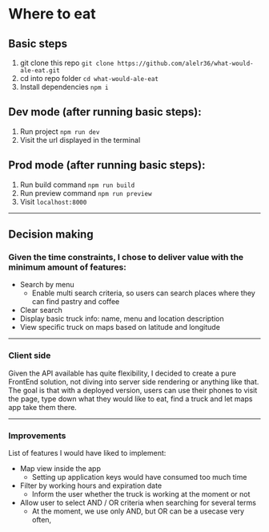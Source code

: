 # Where to eat

## Basic steps

1. git clone this repo `git clone https://github.com/alelr36/what-would-ale-eat.git`
2. cd into repo folder `cd what-would-ale-eat`
3. Install dependencies `npm i`

## Dev mode (after running basic steps):

1. Run project `npm run dev`
2. Visit the url displayed in the terminal

## Prod mode (after running basic steps):

1. Run build command `npm run build`
2. Run preview command `npm run preview`
3. Visit `localhost:8000`

---

## Decision making

### Given the time constraints, I chose to deliver value with the minimum amount of features:

- Search by menu
  - Enable multi search criteria, so users can search places where they can find pastry and coffee
- Clear search
- Display basic truck info: name, menu and location description
- View specific truck on maps based on latitude and longitude

---

### Client side

Given the API available has quite flexibility, I decided to create a pure FrontEnd solution, not diving into server side rendering or anything like that.
The goal is that with a deployed version, users can use their phones to visit the page, type down what they would like to eat, find a truck and let maps app take them there.

---

### Improvements

List of features I would have liked to implement:

- Map view inside the app
  - Setting up application keys would have consumed too much time
- Filter by working hours and expiration date
  - Inform the user whether the truck is working at the moment or not
- Allow user to select AND / OR criteria when searching for several terms
  - At the moment, we use only AND, but OR can be a usecase very often,
